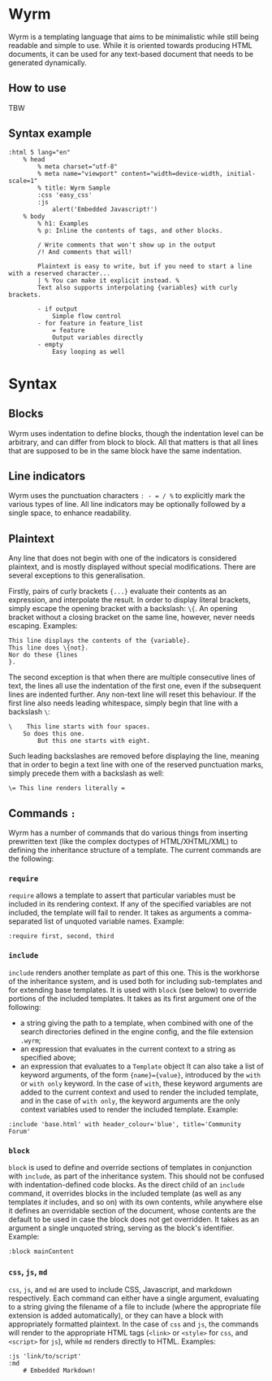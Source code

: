 # Wyrm
Wyrm is a templating language that aims to be minimalistic while still being readable and simple to use. While it is oriented towards producing HTML documents, it can be used for any text-based document that needs to be generated dynamically.

## How to use
TBW

## Syntax example
```
:html 5 lang="en"
    % head
        % meta charset="utf-8"
        % meta name="viewport" content="width=device-width, initial-scale=1"
        % title: Wyrm Sample
        :css 'easy_css'
        :js
            alert('Embedded Javascript!')
    % body
        % h1: Examples
        % p: Inline the contents of tags, and other blocks.

        / Write comments that won't show up in the output
        /! And comments that will!

        Plaintext is easy to write, but if you need to start a line with a reserved character...
        | % You can make it explicit instead. %
        Text also supports interpolating {variables} with curly brackets.

        - if output
            Simple flow control
        - for feature in feature_list
            = feature
            Output variables directly
        - empty
            Easy looping as well
```
# Syntax

## Blocks
Wyrm uses indentation to define blocks, though the indentation level can be arbitrary, and can differ from block to block. All that matters is that all lines that are supposed to be in the same block have the same indentation.

## Line indicators
Wyrm uses the punctuation characters `: - = / %` to explicitly mark the various types of line. All line indicators may be optionally followed by a single space, to enhance readability.

## Plaintext
Any line that does not begin with one of the indicators is considered plaintext, and is mostly displayed without special modifications. There are several exceptions to this generalisation.

Firstly, pairs of curly brackets `{...}` evaluate their contents as an expression, and interpolate the result. In order to display literal brackets, simply escape the opening bracket with a backslash: `\{`. An opening bracket without a closing bracket on the same line, however, never needs escaping. Examples:
```
This line displays the contents of the {variable}.
This line does \{not}.
Nor do these {lines
}.
```

The second exception is that when there are multiple consecutive lines of text, the lines all use the indentation of the first one, even if the subsequent lines are indented further. Any non-text line will reset this behaviour. If the first line also needs leading whitespace, simply begin that line with a backslash `\`:
```
\    This line starts with four spaces.
    So does this one.
        But this one starts with eight.
```
Such leading backslashes are removed before displaying the line, meaning that in order to begin a text line with one of the reserved punctuation marks, simply precede them with a backslash as well:
```
\= This line renders literally =
```

## Commands `:`
Wyrm has a number of commands that do various things from inserting prewritten text (like the complex doctypes of HTML/XHTML/XML) to defining the inheritance structure of a template. The current commands are the following:

### `require`
`require` allows a template to assert that particular variables must be included in its rendering context. If any of the specified variables are not included, the template will fail to render. It takes as arguments a comma-separated list of unquoted variable names. Example:
```
:require first, second, third
```

### `include`
`include` renders another template as part of this one. This is the workhorse of the inheritance system, and is used both for including sub-templates and for extending base templates. It is used with `block` (see below) to override portions of the included templates. It takes as its first argument one of the following:
- a string giving the path to a template, when combined with one of the search directories defined in the engine config, and the file extension `.wyrm`;
- an expression that evaluates in the current context to a string as specified above;
- an expression that evaluates to a `Template` object
It can also take a list of keyword arguments, of the form `{name}={value}`, introduced by the `with` or `with only` keyword. In the case of `with`, these keyword arguments are added to the current context and used to render the included template, and in the case of `with only`, the keyword arguments are the only context variables used to render the included template.
Example:
```
:include 'base.html' with header_colour='blue', title='Community Forum'
```

### `block`
`block` is used to define and override sections of templates in conjunction with `include`, as part of the inheritance system. This should not be confused with indentation-defined code blocks. As the direct child of an `include` command, it overrides blocks in the included template (as well as any templates *it* includes, and so on) with its own contents, while anywhere else it defines an overridable section of the document, whose contents are the default to be used in case the block does not get overridden. It takes as an argument a single unquoted string, serving as the block's identifier. Example:
```
:block mainContent
```

### `css`, `js`, `md`
`css`, `js`, and `md` are used to include CSS, Javascript, and markdown respectively. Each command can either have a single argument, evaluating to a string giving the filename of a file to include (where the appropriate file extension is added automatically), or they can have a block with appropriately formatted plaintext. In the case of `css` and `js`, the commands will render to the appropriate HTML tags (`<link>` or `<style>` for `css`, and `<script>` for `js`), while `md` renders directly to HTML. Examples:
```
:js 'link/to/script'
:md
    # Embedded Markdown!
```

